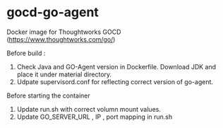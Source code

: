# gocd-go-agent 
Docker image for Thoughtworks GOCD (https://www.thoughtworks.com/go/)

Before build :<br>
1) Check Java and GO-Agent version in Dockerfile. Download JDK and place it under material directory.<br>
2) Udpate supervisord.conf for reflecting correct version of go-agent.<br>

Before starting the container <br>
1) Update run.sh with correct volumn mount values.<br>
2) Update GO_SERVER_URL , IP , port mapping in run.sh
